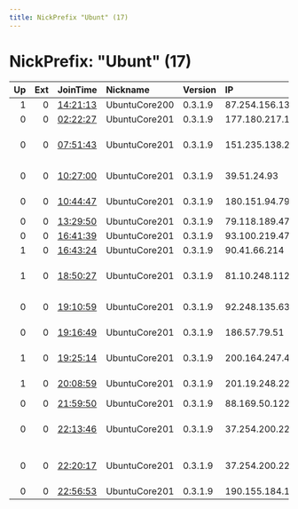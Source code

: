 ```yaml
---
title: NickPrefix "Ubunt" (17)
---
```


# NickPrefix: "Ubunt" (17)

|   Up |   Ext | JoinTime                                                                                            | Nickname      | Version   | IP              | AS                                      | CC   |   ORp |   Dirp | OS    | Contact   |   eFamMembers |
|-----:|------:|:----------------------------------------------------------------------------------------------------|:--------------|:----------|:----------------|:----------------------------------------|:-----|------:|-------:|:------|:----------|--------------:|
|    1 |     0 | [14:21:13](https://metrics.torproject.org/rs.html#details/1E32827E1F2D98D3386ACFF9607ABF9330BA53AF) | UbuntuCore200 | 0.3.1.9   | 87.254.156.137  | PVimpelCom                              | ru   | 45515 |      0 | Linux | None      |             1 |
|    0 |     0 | [02:22:27](https://metrics.torproject.org/rs.html#details/BEA8B4BD7DAA27E602627003464C45F551301DB9) | UbuntuCore201 | 0.3.1.9   | 177.180.217.135 | CLARO S.A.                              | br   | 37917 |      0 | Linux | None      |             1 |
|    0 |     0 | [07:51:43](https://metrics.torproject.org/rs.html#details/40D4258160A2EB737AA43B07FF88A3B3A468F7D6) | UbuntuCore201 | 0.3.1.9   | 151.235.138.217 | Information Technology Company ITC      | ir   | 41046 |      0 | Linux | None      |             1 |
|    0 |     0 | [10:27:00](https://metrics.torproject.org/rs.html#details/8919BD794709BC408223CEC6A485BE78DAD8208B) | UbuntuCore201 | 0.3.1.9   | 39.51.24.93     | Pakistan Telecom Company Limited        | pk   | 45477 |      0 | Linux | None      |             1 |
|    0 |     0 | [10:44:47](https://metrics.torproject.org/rs.html#details/38D14EBABC1D84AFBE3C0138BD3B22A1B52F4A66) | UbuntuCore201 | 0.3.1.9   | 180.151.94.79   | SHYAM SPECTRA PVT LTD                   | in   | 34493 |      0 | Linux | None      |             1 |
|    0 |     0 | [13:29:50](https://metrics.torproject.org/rs.html#details/B4BC4EE2258072D64914F031C9F53CC7A579692A) | UbuntuCore201 | 0.3.1.9   | 79.118.189.47   | RCS &amp; RDS                           | ro   | 45923 |      0 | Linux | None      |             1 |
|    0 |     0 | [16:41:39](https://metrics.torproject.org/rs.html#details/7543DBD5C1BC4A1298D483D3E4606B7A5B7411C5) | UbuntuCore201 | 0.3.1.9   | 93.100.219.47   | SkyNet Ltd.                             | ru   | 41202 |      0 | Linux | None      |             1 |
|    1 |     0 | [16:43:24](https://metrics.torproject.org/rs.html#details/E270D73D6813B0B2C379A7CE0F6F2DD27DFF20AB) | UbuntuCore201 | 0.3.1.9   | 90.41.66.214    | Orange                                  | fr   | 39756 |      0 | Linux | None      |             1 |
|    1 |     0 | [18:50:27](https://metrics.torproject.org/rs.html#details/C533D2BA4C4E3B60D7460F5BD11708F798FB1F97) | UbuntuCore201 | 0.3.1.9   | 81.10.248.112   | LIWEST Kabelmedien GmbH                 | at   | 36303 |      0 | Linux | None      |             1 |
|    0 |     0 | [19:10:59](https://metrics.torproject.org/rs.html#details/37F567E685069482449EF1982EF4D8B645D6AB7A) | UbuntuCore201 | 0.3.1.9   | 92.248.135.63   | ZAO AKADO-Ekaterinburg                  | ru   | 43265 |      0 | Linux | None      |             1 |
|    0 |     0 | [19:16:49](https://metrics.torproject.org/rs.html#details/3614C87BFC6D25EC55E1949945C444E71C24421A) | UbuntuCore201 | 0.3.1.9   | 186.57.79.51    | Telefonica de Argentina                 | ar   | 35469 |      0 | Linux | None      |             1 |
|    1 |     0 | [19:25:14](https://metrics.torproject.org/rs.html#details/8FC5B00260F531EA735F62183439964147E07848) | UbuntuCore201 | 0.3.1.9   | 200.164.247.45  | Telemar Norte Leste S.A.                | br   | 33819 |      0 | Linux | None      |             1 |
|    1 |     0 | [20:08:59](https://metrics.torproject.org/rs.html#details/C6E2487AE6DEBEAB005D76096E71A6F3FA47692C) | UbuntuCore201 | 0.3.1.9   | 201.19.248.224  | Telemar Norte Leste S.A.                | br   | 45531 |      0 | Linux | None      |             1 |
|    0 |     0 | [21:59:50](https://metrics.torproject.org/rs.html#details/484535AD73F7655923DCF347F7DBD84FBD2ECE6C) | UbuntuCore201 | 0.3.1.9   | 88.169.50.122   | Free SAS                                | fr   | 44289 |      0 | Linux | None      |             1 |
|    0 |     0 | [22:13:46](https://metrics.torproject.org/rs.html#details/53B8C6D560A189C6D531525956C5D6990EBF39AA) | UbuntuCore201 | 0.3.1.9   | 37.254.200.22   | Esfahan Telecommunication Company P.J.S | ir   | 42363 |      0 | Linux | None      |             1 |
|    0 |     0 | [22:20:17](https://metrics.torproject.org/rs.html#details/9B7276E5602454325B7797E7CBB8B76CECE61549) | UbuntuCore201 | 0.3.1.9   | 37.254.200.22   | Esfahan Telecommunication Company P.J.S | ir   | 40910 |      0 | Linux | None      |             1 |
|    0 |     0 | [22:56:53](https://metrics.torproject.org/rs.html#details/F37AC1C2013F2674BE2A546002053BF01E46B597) | UbuntuCore201 | 0.3.1.9   | 190.155.184.161 | Satnet                                  | ec   | 33577 |      0 | Linux | None      |             1 |
